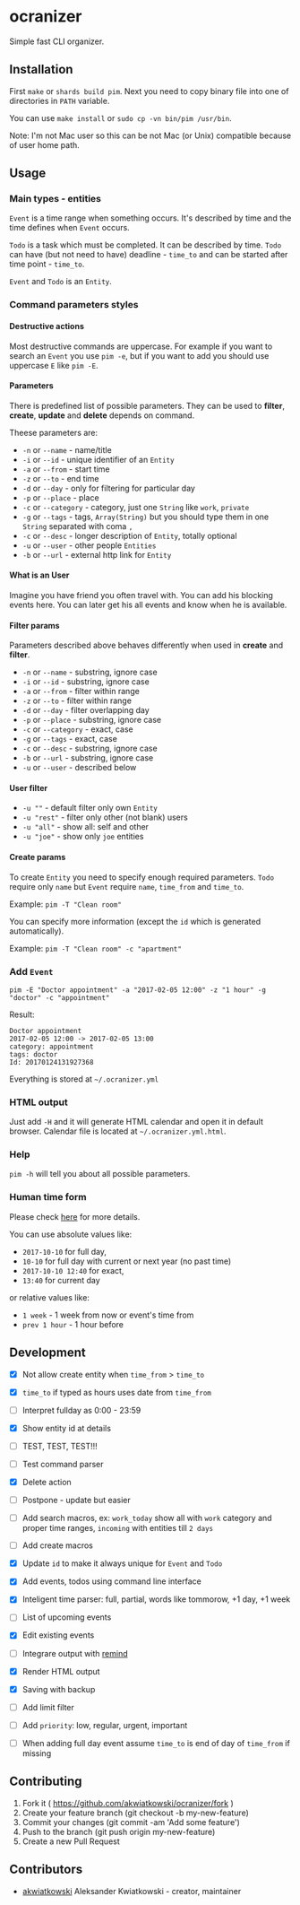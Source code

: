 # ocranizer

Simple fast CLI organizer.

## Installation

First `make` or `shards build pim`. Next you need to copy binary file into
one of directories in `PATH` variable.

You can use `make install` or `sudo cp -vn bin/pim /usr/bin`.

Note: I'm not Mac user so this can be not Mac (or Unix) compatible because of
user home path.

## Usage

### Main types - entities

`Event` is a time range when something occurs. It's described by time and the time
defines when `Event` occurs.

`Todo` is a task which must be completed. It can be described by time. `Todo`
can have (but not need to have) deadline - `time_to` and can be started after
time point - `time_to`.

`Event` and `Todo` is an `Entity`.

### Command parameters styles

#### Destructive actions

Most destructive commands are uppercase. For example if you want to search an
`Event` you use `pim -e`, but if you want to add you should use uppercase `E`
like `pim -E`.

#### Parameters

There is predefined list of possible parameters. They can be used to
**filter**, **create**, **update** and **delete** depends on command.

Theese parameters are:

* `-n` or `--name` - name/title
* `-i` or `--id` - unique identifier of an `Entity`
* `-a` or `--from` - start time
* `-z` or `--to` - end time
* `-d` or `--day` - only for filtering for particular day
* `-p` or `--place` - place
* `-c` or `--category` - category, just one `String` like `work`, `private`
* `-g` or `--tags` - tags, `Array(String)` but you should type them in one `String` separated with coma `,`
* `-c` or `--desc` - longer description of `Entity`, totally optional
* `-u` or `--user` - other people `Entities`
* `-b` or `--url` - external http link for `Entity`

#### What is an User

Imagine you have friend you often travel with. You can add his blocking events
here. You can later get his all events and know when he is available.

#### Filter params

Parameters described above behaves differently when used in **create** and
**filter**.

* `-n` or `--name` - substring, ignore case
* `-i` or `--id` - substring, ignore case
* `-a` or `--from` - filter within range
* `-z` or `--to` - filter within range
* `-d` or `--day` - filter overlapping day
* `-p` or `--place` - substring, ignore case
* `-c` or `--category` - exact, case
* `-g` or `--tags` - exact, case
* `-c` or `--desc` - substring, ignore case
* `-b` or `--url` - substring, ignore case
* `-u` or `--user` - described below

#### User filter

* `-u ""` - default filter only own `Entity`
* `-u "rest"` - filter only other (not blank) users
* `-u "all"` - show all: self and other
* `-u "joe"` - show only `joe` entities

#### Create params

To create `Entity` you need to specify enough required parameters.
`Todo` require only `name` but `Event` require `name`, `time_from` and `time_to`.

Example: `pim -T "Clean room"`

You can specify more information (except the `id` which is generated automatically).

Example: `pim -T "Clean room" -c "apartment"`

### Add `Event`

`pim -E "Doctor appointment" -a "2017-02-05 12:00" -z "1 hour" -g "doctor" -c "appointment"`

Result:

```
Doctor appointment
2017-02-05 12:00 -> 2017-02-05 13:00
category: appointment
tags: doctor
Id: 20170124131927368
```

Everything is stored at `~/.ocranizer.yml`

### HTML output

Just add `-H` and it will generate HTML calendar and open it in default browser.
Calendar file is located at `~/.ocranizer.yml.html`.

### Help

`pim -h` will tell you about all possible parameters.

### Human time form

Please check [here](https://github.com/akwiatkowski/ocranizer/blob/master/spec/ocra_time_spec.cr)
for more details.

You can use absolute values like:

* `2017-10-10` for full day,
* `10-10` for full day with current or next year (no past time)
* `2017-10-10 12:40` for exact,
* `13:40` for current day

or relative values like:

* `1 week` - 1 week from now or event's time from
* `prev 1 hour` - 1 hour before

## Development

* [x] Not allow create entity when `time_from` > `time_to`
* [x] `time_to` if typed as hours uses date from `time_from`
* [ ] Interpret fullday as 0:00 - 23:59
* [x] Show entity id at details
* [ ] TEST, TEST, TEST!!!
* [ ] Test command parser
* [x] Delete action
* [ ] Postpone - update but easier
* [ ] Add search macros, ex: `work_today` show all with `work` category and proper time ranges, `incoming` with entities till `2 days`
* [ ] Add create macros
* [x] Update `id` to make it always unique for `Event` and `Todo`
* [x] Add events, todos using command line interface
* [x] Inteligent time parser: full, partial, words like tommorow, +1 day, +1 week
* [ ] List of upcoming events
* [x] Edit existing events
* [ ] Integrare output with [remind](https://wiki.archlinux.org/index.php/Remind )
* [x] Render HTML output
* [x] Saving with backup
* [ ] Add limit filter
* [ ] Add `priority`: low, regular, urgent, important
* [ ] When adding full day event assume `time_to` is end of day of `time_from` if missing


## Contributing

1. Fork it ( https://github.com/akwiatkowski/ocranizer/fork )
2. Create your feature branch (git checkout -b my-new-feature)
3. Commit your changes (git commit -am 'Add some feature')
4. Push to the branch (git push origin my-new-feature)
5. Create a new Pull Request

## Contributors

- [akwiatkowski](https://github.com/akwiatkowski) Aleksander Kwiatkowski - creator, maintainer
